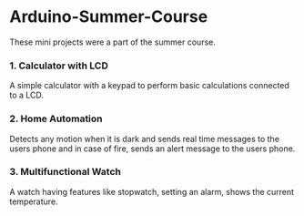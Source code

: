 # Arduino-Summer-Course

These mini projects were a part of the summer course.

### 1. Calculator with LCD
A simple calculator with a keypad to perform basic calculations connected to a LCD.

### 2. Home Automation
Detects any motion when it is dark and sends real time messages to the users phone and in case of fire, sends an alert message to the users phone.

### 3. Multifunctional Watch
A watch having features like stopwatch, setting an alarm, shows the current temperature.
